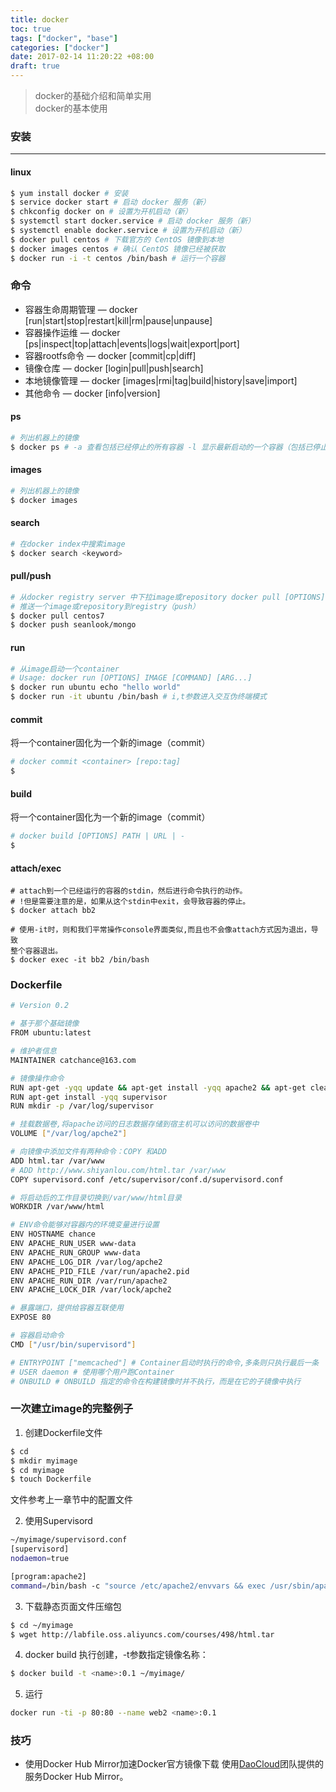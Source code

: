 ```yaml
---
title: docker
toc: true
tags: ["docker", "base"]
categories: ["docker"]
date: 2017-02-14 11:20:22 +08:00
draft: true
---
```

> docker的基础介绍和简单实用  
> docker的基本使用

<!--more-->

### 安装
---

#### linux
```bash
$ yum install docker # 安装
$ service docker start # 启动 docker 服务（新）
$ chkconfig docker on # 设置为开机启动（新）
$ systemctl start docker.service # 启动 docker 服务（新）
$ systemctl enable docker.service # 设置为开机启动（新）
$ docker pull centos # 下载官方的 CentOS 镜像到本地
$ docker images centos # 确认 CentOS 镜像已经被获取
$ docker run -i -t centos /bin/bash # 运行一个容器
```

### 命令
- 容器生命周期管理 — docker [run|start|stop|restart|kill|rm|pause|unpause]
- 容器操作运维 — docker [ps|inspect|top|attach|events|logs|wait|export|port]
- 容器rootfs命令 — docker [commit|cp|diff]
- 镜像仓库 — docker [login|pull|push|search]
- 本地镜像管理 — docker [images|rmi|tag|build|history|save|import]
- 其他命令 — docker [info|version]

#### ps
```bash
# 列出机器上的镜像
$ docker ps # -a 查看包括已经停止的所有容器 -l 显示最新启动的一个容器（包括已停止的）
```

#### images
```bash
# 列出机器上的镜像
$ docker images
```

#### search
```bash
# 在docker index中搜索image
$ docker search <keyword>
```

#### pull/push
```bash
# 从docker registry server 中下拉image或repository docker pull [OPTIONS] NAME[:TAG]
# 推送一个image或repository到registry（push）
$ docker pull centos7
$ docker push seanlook/mongo
```

#### run
```bash
# 从image启动一个container
# Usage: docker run [OPTIONS] IMAGE [COMMAND] [ARG...]
$ docker run ubuntu echo "hello world"
$ docker run -it ubuntu /bin/bash # i,t参数进入交互伪终端模式

```

#### commit
将一个container固化为一个新的image（commit）
```bash
# docker commit <container> [repo:tag]
$
```

#### build
将一个container固化为一个新的image（commit）
```bash
# docker build [OPTIONS] PATH | URL | -
$
```

#### attach/exec
```
# attach到一个已经运行的容器的stdin，然后进行命令执行的动作。
# !但是需要注意的是，如果从这个stdin中exit，会导致容器的停止。
$ docker attach bb2

# 使用-it时，则和我们平常操作console界面类似,而且也不会像attach方式因为退出，导致
整个容器退出。
$ docker exec -it bb2 /bin/bash
```

### Dockerfile
```bash
# Version 0.2

# 基于那个基础镜像
FROM ubuntu:latest

# 维护者信息
MAINTAINER catchance@163.com

# 镜像操作命令
RUN apt-get -yqq update && apt-get install -yqq apache2 && apt-get clean
RUN apt-get install -yqq supervisor
RUN mkdir -p /var/log/supervisor

# 挂载数据卷,将apache访问的日志数据存储到宿主机可以访问的数据卷中
VOLUME ["/var/log/apche2"]

# 向镜像中添加文件有两种命令：COPY 和ADD
ADD html.tar /var/www
# ADD http://www.shiyanlou.com/html.tar /var/www
COPY supervisord.conf /etc/supervisor/conf.d/supervisord.conf

# 将启动后的工作目录切换到/var/www/html目录
WORKDIR /var/www/html

# ENV命令能够对容器内的环境变量进行设置
ENV HOSTNAME chance
ENV APACHE_RUN_USER www-data
ENV APACHE_RUN_GROUP www-data
ENV APACHE_LOG_DIR /var/log/apche2
ENV APACHE_PID_FILE /var/run/apache2.pid
ENV APACHE_RUN_DIR /var/run/apache2
ENV APACHE_LOCK_DIR /var/lock/apche2

# 暴露端口，提供给容器互联使用
EXPOSE 80

# 容器启动命令
CMD ["/usr/bin/supervisord"]

# ENTRYPOINT ["memcached"] # Container启动时执行的命令,多条则只执行最后一条
# USER daemon # 使用哪个用户跑Container
# ONBUILD # ONBUILD 指定的命令在构建镜像时并不执行，而是在它的子镜像中执行

```

### 一次建立image的完整例子
1.  创建Dockerfile文件
  ```bash
  $ cd
  $ mkdir myimage
  $ cd myimage
  $ touch Dockerfile
  ```

  文件参考上一章节中的配置文件  

2. 使用Supervisord
  ```bash
  ~/myimage/supervisord.conf
  [supervisord]
  nodaemon=true

  [program:apache2]
  command=/bin/bash -c "source /etc/apache2/envvars && exec /usr/sbin/apache2ctl -D FOREGROUND"
  ```

3. 下载静态页面文件压缩包
```bash
$ cd ~/myimage
$ wget http://labfile.oss.aliyuncs.com/courses/498/html.tar
```
4. docker build 执行创建，-t参数指定镜像名称：
```bash
$ docker build -t <name>:0.1 ~/myimage/
```
5. 运行
```bash
docker run -ti -p 80:80 --name web2 <name>:0.1
```

### 技巧
- 使用Docker Hub Mirror加速Docker官方镜像下载
使用[DaoCloud](https://www.daocloud.io/mirror#accelerator-doc)团队提供的服务Docker Hub Mirror。
